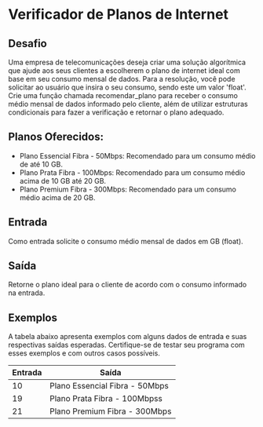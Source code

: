 # Verificador de Planos de Internet

## Desafio
Uma empresa de telecomunicações deseja criar uma solução algorítmica que ajude aos seus clientes a escolherem o plano de internet ideal com base em seu consumo mensal de dados. Para a resolução, você pode solicitar ao usuário que insira o seu consumo, sendo este um valor 'float'. Crie uma função chamada recomendar_plano para receber o consumo médio mensal de dados informado pelo cliente, além de utilizar estruturas condicionais para fazer a verificação e retornar o plano adequado.

## Planos Oferecidos:
- Plano Essencial Fibra - 50Mbps: Recomendado para um consumo médio de até 10 GB.
- Plano Prata Fibra - 100Mbps: Recomendado para um consumo médio acima de 10 GB até 20 GB.
- Plano Premium Fibra - 300Mbps: Recomendado para um consumo médio acima de 20 GB.

## Entrada
Como entrada solicite o consumo médio mensal de dados em GB (float).
## Saída
Retorne o plano ideal para o cliente de acordo com o consumo informado na entrada.

## Exemplos
A tabela abaixo apresenta exemplos com alguns dados de entrada e suas respectivas saídas esperadas. Certifique-se de testar seu programa com esses exemplos e com outros casos possíveis.

| Entrada	| Saída                          |
|---------|--------------------------------|
|  10     | Plano Essencial Fibra - 50Mbps |
|  19     | Plano Prata Fibra - 100Mbpss   |
|  21     | Plano Premium Fibra - 300Mbps  |